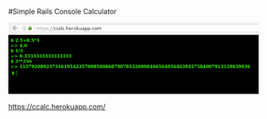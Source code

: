 #Simple Rails Console Calculator

<p align="center">
  <img src="https://raw.githubusercontent.com/blrB/CCalc/master/img.png" alt="ccalc"/>
</p>

<a href="https://ccalc.herokuapp.com/">https://ccalc.herokuapp.com/</a>
